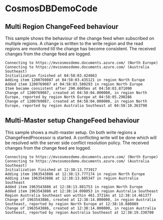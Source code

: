# CosmosDBDemoCode

## Multi Region ChangeFeed behaviour
This sample shows the behaviour of the change feed when subscribed on multiple regions.
A change is written to the write region and the read regions are monitored till the change has become consistent.
The received changes from the change feed are logged.

```
Connecting to https://mvcosmosdemo.documents.azure.com/ (North Europe)
Connecting to https://mvcosmosdemo.documents.azure.com/ (Australia Southeast)
Initialization finished at 04:58:03.424663
Adding item 1200769087 at 04:58:03.435121 in region North Europe
Added item 1200769087 at 04:58:03.580293 in region North Europe
Item became consistent after 290.6605ms at 04:58:03.871090
Change of 1200769087, created at 04:58:04.000000, in region North Europe, reported by region North Europe at 04:58:05.290286
Change of 1200769087, created at 04:58:04.000000, in region North Europe, reported by region Australia Southeast at 04:58:10.363798
```

## Multi-Master setup ChangeFeed behaviour
This sample shows a multi-master setup. 
On both write regions a ChangeFeedProcessor is started.
A conflicting write will be done which will be resolved with the server side conflict resolution policy.
The received changes from the change feed are logged.

```
Connecting to https://mvcosmosdemo.documents.azure.com/ (North Europe)
Connecting to https://mvcosmosdemo.documents.azure.com/ (Australia Southeast)
Initialization finished at 12:38:13.773917
Adding item 1963543886 at 12:38:13.777174 in region North Europe
Adding item 1963543886 at 12:38:13.805347 in region Australia Southeast
Added item 1963543886 at 12:38:13.881753 in region North Europe
Added item 1963543886 at 12:38:14.098053 in region Australia Southeast
Region Australia Southeast won within 461.3721ms at 12:38:14.461377
Change of 1963543886, created at 12:38:14.000000, in region Australia Southeast, reported by region North Europe at 12:38:18.880889
Change of 1963543886, created at 12:38:14.000000, in region Australia Southeast, reported by region Australia Southeast at 12:38:19.330700
```
